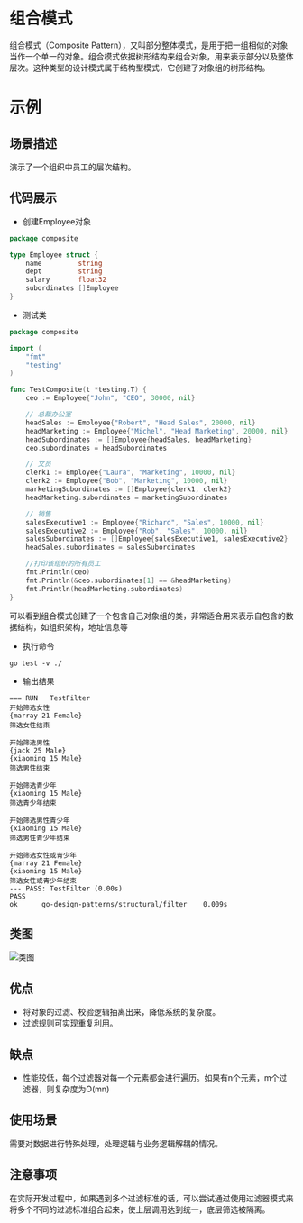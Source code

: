 # 组合模式
组合模式（Composite Pattern），又叫部分整体模式，是用于把一组相似的对象当作一个单一的对象。组合模式依据树形结构来组合对象，用来表示部分以及整体层次。这种类型的设计模式属于结构型模式，它创建了对象组的树形结构。

# 示例
## 场景描述
演示了一个组织中员工的层次结构。

## 代码展示
* 创建Employee对象
``` go
package composite

type Employee struct {
	name         string
	dept         string
	salary       float32
	subordinates []Employee
}

```

* 测试类
``` go
package composite

import (
	"fmt"
	"testing"
)

func TestComposite(t *testing.T) {
	ceo := Employee{"John", "CEO", 30000, nil}

	// 总裁办公室
	headSales := Employee{"Robert", "Head Sales", 20000, nil}
	headMarketing := Employee{"Michel", "Head Marketing", 20000, nil}
	headSubordinates := []Employee{headSales, headMarketing}
	ceo.subordinates = headSubordinates

	// 文员
	clerk1 := Employee{"Laura", "Marketing", 10000, nil}
	clerk2 := Employee{"Bob", "Marketing", 10000, nil}
	marketingSubordinates := []Employee{clerk1, clerk2}
	headMarketing.subordinates = marketingSubordinates

	// 销售
	salesExecutive1 := Employee{"Richard", "Sales", 10000, nil}
	salesExecutive2 := Employee{"Rob", "Sales", 10000, nil}
	salesSubordinates := []Employee{salesExecutive1, salesExecutive2}
	headSales.subordinates = salesSubordinates

	//打印该组织的所有员工
	fmt.Println(ceo)
	fmt.Println(&ceo.subordinates[1] == &headMarketing)
	fmt.Println(headMarketing.subordinates)
}

```
可以看到组合模式创建了一个包含自己对象组的类，非常适合用来表示自包含的数据结构，如组织架构，地址信息等
* 执行命令
```shell
go test -v ./
```

* 输出结果
```
=== RUN   TestFilter
开始筛选女性
{marray 21 Female}
筛选女性结束

开始筛选男性
{jack 25 Male}
{xiaoming 15 Male}
筛选男性结束

开始筛选青少年
{xiaoming 15 Male}
筛选青少年结束

开始筛选男性青少年
{xiaoming 15 Male}
筛选男性青少年结束

开始筛选女性或青少年
{marray 21 Female}
{xiaoming 15 Male}
筛选女性或青少年结束
--- PASS: TestFilter (0.00s)
PASS
ok      go-design-patterns/structural/filter    0.009s
```
## 类图
![类图](https://caixunshi.github.io/document/go-design-patterns/cpmposite.jpg)

## 优点
* 将对象的过滤、校验逻辑抽离出来，降低系统的复杂度。
* 过滤规则可实现重复利用。

## 缺点
* 性能较低，每个过滤器对每一个元素都会进行遍历。如果有n个元素，m个过滤器，则复杂度为O(mn)

## 使用场景
需要对数据进行特殊处理，处理逻辑与业务逻辑解耦的情况。

## 注意事项
在实际开发过程中，如果遇到多个过滤标准的话，可以尝试通过使用过滤器模式来将多个不同的过滤标准组合起来，使上层调用达到统一，底层筛选被隔离。